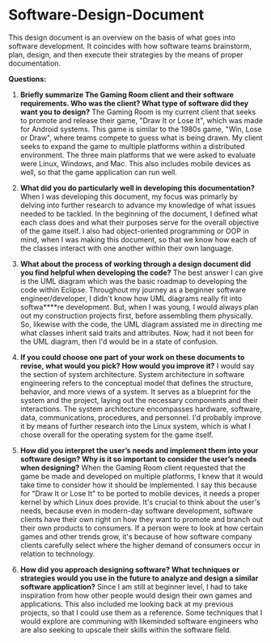 # Software-Design-Document
This design document is an overview on the basis of what goes into software development. It coincides with how software teams brainstorm, plan, design, and then execute their strategies by the means of proper documentation.

**Questions:**
1. **Briefly summarize The Gaming Room client and their software requirements. Who was the client? What type of software did they want you to design?**
   The Gaming Room is my current client that seeks to promote and release their game, "Draw It or Lose It", which was made for Android systems. This game is
   similar to the 1980s game, "Win, Lose or Draw", where teams compete to guess what is being drawn. My client seeks to expand the game to multiple platforms within
   a distributed environment. The three main platforms that we were asked to evaluate were Linux, Windows, and Mac. This also includes mobile devices as well, so
   that the game application can run well.

2. **What did you do particularly well in developing this documentation?**
   When I was developing this document, my focus was primarly by delving into further research to advance my knowledge of what issues needed to be tackled.
   In the beginning of the document, I defined what each class does and what their purposes serve for the overall objective of the game itself. I also had
   object-oriented programming or OOP in mind, when I was making this document, so that we know how each of the classes interact with one another within their
   own language.

3. **What about the process of working through a design document did you find helpful when developing the code?**
   The best answer I can give is the UML diagram which was the basic roadmap to developing the code within Eclipse. Throughout my journey
   as a beginner software engineer/developer, I didn't know how UML diagrams really fit into softwa****re development. But, when I was young, I would
   always plan out my construction projects first, before assembling them physically. So, likewise with the code, the UML diagram assisted me in directing me
   what classes inherit said traits and attributes. Now, had it not been for the UML diagram, then I'd would be in a state of confusion.

4. **If you could choose one part of your work on these documents to revise, what would you pick? How would you improve it?**
   I would say the section of system architecture. System architecture in software engineering refers to the conceptual model that defines the structure, behavior, and more views of a system. It serves as
   a blueprint for the system and the project, laying out the necessary components and their interactions. The system architecture encompasses hardware, software, data, communications, procedures, and personnel.
   I'd probably improve it by means of further research into the Linux system, which is what I chose overall for the operating system for the game itself.

5. **How did you interpret the user’s needs and implement them into your software design? Why is it so important to consider the user’s needs when designing?**
   When the Gaming Room client requested that the game be made and developed on multiple platforms, I knew that it would take time to consider how it should be implemented.
   I say this because for "Draw It or Lose It" to be ported to mobile devices, it needs a proper kernel by which Linux does provide. It's crucial to think about the user's needs,
   because even in modern-day software development, software clients have their own right on how they want to promote and branch out their own products to consumers. If a person
   were to look at how certain games and other trends grow, it's because of how software company clients carefully select where the higher demand of consumers occur in relation
   to technology.

6. **How did you approach designing software? What techniques or strategies would you use in the future to analyze and design a similar software application?**
   Since I am still at beginner level, I had to take inspiration from how other people would design their own games and applications. This also included me
   looking back at my previous projects, so that I could use them as a reference. Some techniques that I would explore are communing with likeminded software
   engineers who are also seeking to upscale their skills within the software field. 

